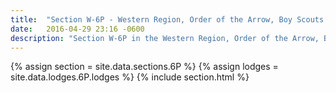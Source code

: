 ```yaml
---
title:  "Section W-6P - Western Region, Order of the Arrow, Boy Scouts of America"
date:   2016-04-29 23:16 -0600
description: "Section W-6P in the Western Region, Order of the Arrow, Boy Scouts of America."
---
```


{% assign section = site.data.sections.6P %}
{% assign lodges = site.data.lodges.6P.lodges %}
{% include section.html %}